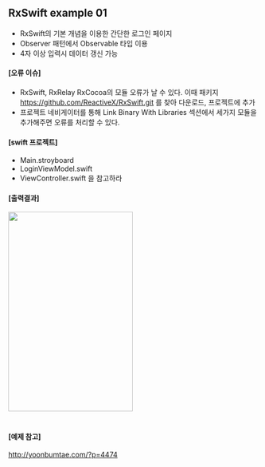 ## RxSwift example 01
- RxSwift의 기본 개념을 이용한 간단한 로그인 페이지
- Observer 패턴에서 Observable 타입 이용
- 4자 이상 입력시 데이터 갱신 가능

#### [오류 이슈]
- RxSwift, RxRelay RxCocoa의 모듈 오류가 날 수 있다. 이때 패키지 https://github.com/ReactiveX/RxSwift.git 를 찾아 다운로드, 프로젝트에 추가
- 프로젝트 네비게이터를 통해 Link Binary With Libraries 섹션에서 세가지 모듈을 추가해주면 오류를 처리할 수 있다.

#### [swift 프로젝트]
- Main.stroyboard
- LoginViewModel.swift
- ViewController.swift
을 참고하라

#### [출력결과]
<img src = "https://github.com/JXHXXN/SWIFT_projects/assets/76980015/96d3e84c-305f-4a8e-bec7-6f92e0c3e4f8" width = "250" height = "400"/>

#
#### [예제 참고]
http://yoonbumtae.com/?p=4474
